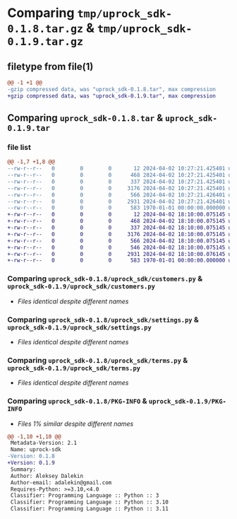 # Comparing `tmp/uprock_sdk-0.1.8.tar.gz` & `tmp/uprock_sdk-0.1.9.tar.gz`

## filetype from file(1)

```diff
@@ -1 +1 @@
-gzip compressed data, was "uprock_sdk-0.1.8.tar", max compression
+gzip compressed data, was "uprock_sdk-0.1.9.tar", max compression
```

## Comparing `uprock_sdk-0.1.8.tar` & `uprock_sdk-0.1.9.tar`

### file list

```diff
@@ -1,7 +1,8 @@
--rw-r--r--   0        0        0       12 2024-04-02 10:27:21.425401 uprock_sdk-0.1.8/README.md
--rw-r--r--   0        0        0      468 2024-04-02 10:27:21.425401 uprock_sdk-0.1.8/pyproject.toml
--rw-r--r--   0        0        0      337 2024-04-02 10:27:21.425401 uprock_sdk-0.1.8/uprock_sdk/__init__.py
--rw-r--r--   0        0        0     3176 2024-04-02 10:27:21.425401 uprock_sdk-0.1.8/uprock_sdk/customers.py
--rw-r--r--   0        0        0      566 2024-04-02 10:27:21.426401 uprock_sdk-0.1.8/uprock_sdk/settings.py
--rw-r--r--   0        0        0     2931 2024-04-02 10:27:21.426401 uprock_sdk-0.1.8/uprock_sdk/terms.py
--rw-r--r--   0        0        0      583 1970-01-01 00:00:00.000000 uprock_sdk-0.1.8/PKG-INFO
+-rw-r--r--   0        0        0       12 2024-04-02 18:10:00.075145 uprock_sdk-0.1.9/README.md
+-rw-r--r--   0        0        0      468 2024-04-02 18:10:00.075145 uprock_sdk-0.1.9/pyproject.toml
+-rw-r--r--   0        0        0      337 2024-04-02 18:10:00.075145 uprock_sdk-0.1.9/uprock_sdk/__init__.py
+-rw-r--r--   0        0        0     3176 2024-04-02 18:10:00.075145 uprock_sdk-0.1.9/uprock_sdk/customers.py
+-rw-r--r--   0        0        0      566 2024-04-02 18:10:00.075145 uprock_sdk-0.1.9/uprock_sdk/settings.py
+-rw-r--r--   0        0        0      546 2024-04-02 18:10:00.075145 uprock_sdk-0.1.9/uprock_sdk/telegram_bots.py
+-rw-r--r--   0        0        0     2931 2024-04-02 18:10:00.076145 uprock_sdk-0.1.9/uprock_sdk/terms.py
+-rw-r--r--   0        0        0      583 1970-01-01 00:00:00.000000 uprock_sdk-0.1.9/PKG-INFO
```

### Comparing `uprock_sdk-0.1.8/uprock_sdk/customers.py` & `uprock_sdk-0.1.9/uprock_sdk/customers.py`

 * *Files identical despite different names*

### Comparing `uprock_sdk-0.1.8/uprock_sdk/settings.py` & `uprock_sdk-0.1.9/uprock_sdk/settings.py`

 * *Files identical despite different names*

### Comparing `uprock_sdk-0.1.8/uprock_sdk/terms.py` & `uprock_sdk-0.1.9/uprock_sdk/terms.py`

 * *Files identical despite different names*

### Comparing `uprock_sdk-0.1.8/PKG-INFO` & `uprock_sdk-0.1.9/PKG-INFO`

 * *Files 1% similar despite different names*

```diff
@@ -1,10 +1,10 @@
 Metadata-Version: 2.1
 Name: uprock-sdk
-Version: 0.1.8
+Version: 0.1.9
 Summary: 
 Author: Aleksey Dalekin
 Author-email: adalekin@gmail.com
 Requires-Python: >=3.10,<4.0
 Classifier: Programming Language :: Python :: 3
 Classifier: Programming Language :: Python :: 3.10
 Classifier: Programming Language :: Python :: 3.11
```

